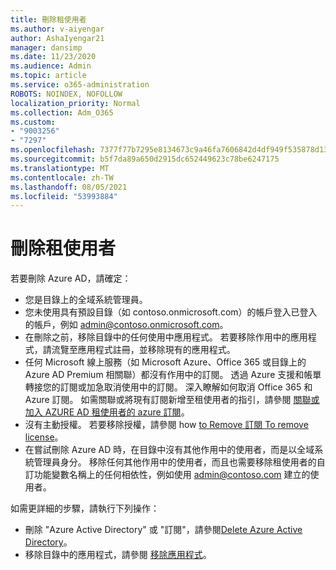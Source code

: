 ```yaml
---
title: 刪除租使用者
ms.author: v-aiyengar
author: AshaIyengar21
manager: dansimp
ms.date: 11/23/2020
ms.audience: Admin
ms.topic: article
ms.service: o365-administration
ROBOTS: NOINDEX, NOFOLLOW
localization_priority: Normal
ms.collection: Adm_O365
ms.custom:
- "9003256"
- "7297"
ms.openlocfilehash: 7377f77b7295e8134673c9a46fa7606842d4df949f535878d13986c6d39d0b5e
ms.sourcegitcommit: b5f7da89a650d2915dc652449623c78be6247175
ms.translationtype: MT
ms.contentlocale: zh-TW
ms.lasthandoff: 08/05/2021
ms.locfileid: "53993884"
---
```

# <a name="delete-tenant"></a>刪除租使用者

若要刪除 Azure AD，請確定：
- 您是目錄上的全域系統管理員。
- 您未使用具有預設目錄（如 contoso.onmicrosoft.com）的帳戶登入已登入的帳戶，例如 admin@contoso.onmicrosoft.com。
- 在刪除之前，移除目錄中的任何使用中應用程式。 若要移除作用中的應用程式，請流覽至應用程式註冊，並移除現有的應用程式。
- 任何 Microsoft 線上服務（如 Microsoft Azure、Office 365 或目錄上的 Azure AD Premium 相關聯）都沒有作用中的訂閱。 透過 Azure 支援和帳單轉接您的訂閱或加急取消使用中的訂閱。 深入瞭解如何取消 Office 365 和 Azure 訂閱。 如需關聯或將現有訂閱新增至租使用者的指引，請參閱 [關聯或加入 AZURE AD 租使用者的 azure 訂閱](https://docs.microsoft.com/azure/active-directory/fundamentals/active-directory-how-subscriptions-associated-directory)。
- 沒有主動授權。 若要移除授權，請參閱 how [to Remove 訂閱 To remove license](https://docs.microsoft.com/azure/active-directory/enterprise-users/directory-delete-howto#delete-a-subscription)。
- 在嘗試刪除 Azure AD 時，在目錄中沒有其他作用中的使用者，而是以全域系統管理員身分。 移除任何其他作用中的使用者，而且也需要移除租使用者的自訂功能變數名稱上的任何相依性，例如使用 admin@contoso.com 建立的使用者。

如需更詳細的步驟，請執行下列操作：
- 刪除 "Azure Active Directory" 或 "訂閱"，請參閱[Delete Azure Active Directory](https://docs.microsoft.com/azure/active-directory/users-groups-roles/directory-delete-howto)。
- 移除目錄中的應用程式，請參閱 [移除應用程式](https://docs.microsoft.com/azure/active-directory/develop/quickstart-remove-app)。 
